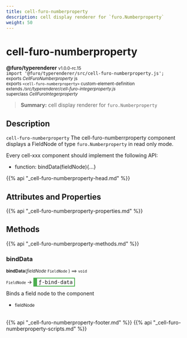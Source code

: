 ```yaml
---
title: cell-furo-numberproperty
description: cell display renderer for `furo.Numberproperty`
weight: 50
---
```


# cell-furo-numberproperty
**@furo/typerenderer** <small>v1.0.0-rc.15</small>
<br>`import '@furo/typerenderer/src/cell-furo-numberproperty.js';`<small>
<br>exports *CellFuroNumberproperty* js
<br>exports `<cell-furo-numberproperty>` custom-element-definition
<br>extends */src/typerenderer/cell-furo-integerproperty.js*
<br>superclass *CellFuroIntegerproperty*</small>

> **Summary:** cell display renderer for `furo.Numberproperty`

## Description

`cell-furo-numberproperty`
The cell-furo-numberrproperty component displays a FieldNode of type `furo.Numberproperty` in read only mode.

Every cell-xxx component should implement the following API:
- function: bindData(fieldNode){...}

{{% api "_cell-furo-numberproperty-head.md" %}}

## Attributes and Properties
{{% api "_cell-furo-numberproperty-properties.md" %}}






## Methods
{{% api "_cell-furo-numberproperty-methods.md" %}}



### **bindData**
<small>**bindData**(*fieldNode* `FieldNode` ) ⟹ `void`</small>

<small>`FieldNode` </small> →
<span  style="border-width:2px 2px 2px 10px; border-style: solid;border-color:  rgb(76, 175, 80);font-family:monospace; padding:2px 4px;">ƒ-bind-data</span>

Binds a field node to the component

- <small>fieldNode </small>
<br><br>





{{% api "_cell-furo-numberproperty-footer.md" %}}
{{% api "_cell-furo-numberproperty-scripts.md" %}}
